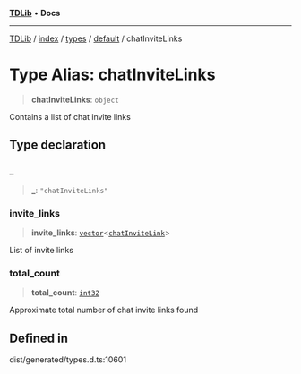 [**TDLib**](../../../../../../README.md) • **Docs**

***

[TDLib](../../../../../../modules.md) / [index](../../../../../README.md) / [types](../../../README.md) / [default](../README.md) / chatInviteLinks

# Type Alias: chatInviteLinks

> **chatInviteLinks**: `object`

Contains a list of chat invite links

## Type declaration

### \_

> **\_**: `"chatInviteLinks"`

### invite\_links

> **invite\_links**: [`vector`](vector.md)\<[`chatInviteLink`](chatInviteLink-1.md)\>

List of invite links

### total\_count

> **total\_count**: [`int32`](int32-1.md)

Approximate total number of chat invite links found

## Defined in

dist/generated/types.d.ts:10601
